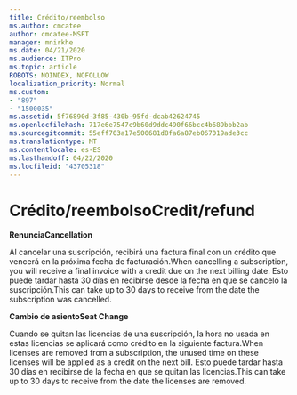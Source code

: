 ```yaml
---
title: Crédito/reembolso
ms.author: cmcatee
author: cmcatee-MSFT
manager: mnirkhe
ms.date: 04/21/2020
ms.audience: ITPro
ms.topic: article
ROBOTS: NOINDEX, NOFOLLOW
localization_priority: Normal
ms.custom:
- "897"
- "1500035"
ms.assetid: 5f76890d-3f85-430b-95fd-dcab42624745
ms.openlocfilehash: 717e6e7547c9b60d9ddc490f66bcc4b689bbb2ab
ms.sourcegitcommit: 55eff703a17e500681d8fa6a87eb067019ade3cc
ms.translationtype: MT
ms.contentlocale: es-ES
ms.lasthandoff: 04/22/2020
ms.locfileid: "43705318"
---
```

# <a name="creditrefund"></a><span data-ttu-id="09558-102">Crédito/reembolso</span><span class="sxs-lookup"><span data-stu-id="09558-102">Credit/refund</span></span>

<span data-ttu-id="09558-103">**Renuncia**</span><span class="sxs-lookup"><span data-stu-id="09558-103">**Cancellation**</span></span>
  
<span data-ttu-id="09558-104">Al cancelar una suscripción, recibirá una factura final con un crédito que vencerá en la próxima fecha de facturación.</span><span class="sxs-lookup"><span data-stu-id="09558-104">When cancelling a subscription, you will receive a final invoice with a credit due on the next billing date.</span></span> <span data-ttu-id="09558-105">Esto puede tardar hasta 30 días en recibirse desde la fecha en que se canceló la suscripción.</span><span class="sxs-lookup"><span data-stu-id="09558-105">This can take up to 30 days to receive from the date the subscription was cancelled.</span></span>
  
<span data-ttu-id="09558-106">**Cambio de asiento**</span><span class="sxs-lookup"><span data-stu-id="09558-106">**Seat Change**</span></span>
  
<span data-ttu-id="09558-107">Cuando se quitan las licencias de una suscripción, la hora no usada en estas licencias se aplicará como crédito en la siguiente factura.</span><span class="sxs-lookup"><span data-stu-id="09558-107">When licenses are removed from a subscription, the unused time on these licenses will be applied as a credit on the next bill.</span></span> <span data-ttu-id="09558-108">Esto puede tardar hasta 30 días en recibirse de la fecha en que se quitan las licencias.</span><span class="sxs-lookup"><span data-stu-id="09558-108">This can take up to 30 days to receive from the date the licenses are removed.</span></span>